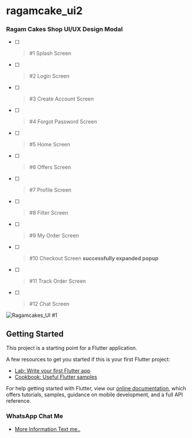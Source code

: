 # ragamcake_ui2

### Ragam Cakes Shop UI/UX Design Modal 

- [ ] > #1 Splash Screen
- [ ] > #2 Login Screen
- [ ] > #3 Create Account Screen
- [ ] > #4 Forgot Password Screen
- [ ] > #5 Home Screen
- [ ] > #6 Offers Screen
- [ ] > #7 Profile Screen
- [ ] > #8 Filter Screen
- [ ] > #9 My Order Screen
- [ ] > #10 Checkout Screen **successfully expanded popup**
- [ ] > #11 Track Order Screen
- [ ] > #12 Chat Screen

![Ragamcakes_UI #1](https://user-images.githubusercontent.com/70564915/106375124-7fd4a100-63af-11eb-8c6b-59663de3d80a.jpg)


## Getting Started

This project is a starting point for a Flutter application.

A few resources to get you started if this is your first Flutter project:

- [Lab: Write your first Flutter app](https://flutter.dev/docs/get-started/codelab)
- [Cookbook: Useful Flutter samples](https://flutter.dev/docs/cookbook)

For help getting started with Flutter, view our
[online documentation](https://flutter.dev/docs), which offers tutorials,
samples, guidance on mobile development, and a full API reference.

### WhatsApp Chat Me

- [More Information Text me..](https://api.whatsapp.com/send?phone=918610575512&text=UI/UX%20Designer%20to%20develop%20any%20apps%20we%20do%20it%20..)
